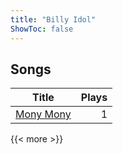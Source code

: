 ```yaml
---
title: "Billy Idol"
ShowToc: false
---
```


## Songs
Title | Plays 
----- | -----: 
[Mony Mony](/songs/mony-mony) | 1

{{< more >}}